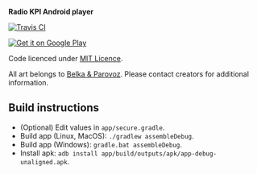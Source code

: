 __Radio KPI Android player__

[![Travis CI](https://travis-ci.org/dector/rkpi.svg?branch=master)](https://travis-ci.org/dector/rkpi)

[![Get it on Google Play](https://developer.android.com/images/brand/en_generic_rgb_wo_45.png)](https://play.google.com/store/apps/details?id=io.github.dector.rkpi)

Code licenced under [MIT Licence](opensource.org/licenses/MIT).

All art belongs to [Belka & Parovoz](vk.com/belkaiparovoz). Please contact creators for additional information.

Build instructions
------------------

  - (Optional) Edit values in `app/secure.gradle`.
  - Build app (Linux, MacOS): `./gradlew assembleDebug`.
  - Build app (Windows): `gradle.bat assembleDebug`.
  - Install apk: `adb install app/build/outputs/apk/app-debug-unaligned.apk`.